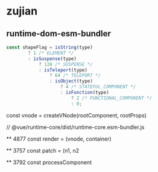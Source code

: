 # zujian

## runtime-dom-esm-bundler

```js
const shapeFlag = isString(type)
        ? 1 /* ELEMENT */
        : isSuspense(type)
            ? 128 /* SUSPENSE */
            : isTeleport(type)
                ? 64 /* TELEPORT */
                : isObject(type)
                    ? 4 /* STATEFUL_COMPONENT */
                    : isFunction(type)
                        ? 2 /* FUNCTIONAL_COMPONENT */
                        : 0;
```

 const vnode = createVNode(rootComponent, rootProps)

// @vue/runtime-core/dist/runtime-core.esm-bundler.js

** 4877 const render = (vnode, container)

** 3757 const patch = (n1, n2

** 3792 const processComponent

